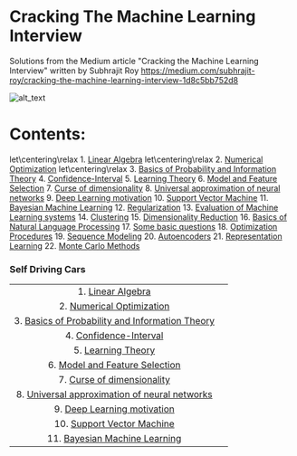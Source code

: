 # Cracking The Machine Learning Interview
Solutions from the Medium article "Cracking the Machine Learning Interview" written by Subhrajit Roy
https://medium.com/subhrajit-roy/cracking-the-machine-learning-interview-1d8c5bb752d8

![alt_text](https://github.com/rchavezj/Cracking_The_Machine_Learning_Interview/blob/master/crackingTheMachineLearningInterviewCover.png)

# Contents:
let\centering\relax 1. [Linear Algebra](#Linear-Algebra)
let\centering\relax 2. [Numerical Optimization](#Numerical-Optimization) 
let\centering\relax 3. [Basics of Probability and Information Theory](#Basics-of-Probability-and-Information-Theory)
4. [Confidence-Interval](#Confidence-Interval)
5. [Learning Theory](#Learning-Theory)
6. [Model and Feature Selection](#Model-and-Feature-Selection)
7. [Curse of dimensionality](#Curse-of-Dimensionality)
8. [Universal approximation of neural networks](#Universal-Approximation-of-Neural-Networks)
9. [Deep Learning motivation](#Deep-Learning-Motivation)
10. [Support Vector Machine](#Support-Vector-Machine)
11. [Bayesian Machine Learning](#Bayesian-Machine-Learning)
12. [Regularization](#Regularization)
13. [Evaluation of Machine Learning systems](#Evaluation-of-Machine-Learning-Systems)
14. [Clustering](#Clustering)
15. [Dimensionality Reduction](#Dimensionality-Reduction)
16. [Basics of Natural Language Processing](#Basics-of-Natural-Language-Processing)
17. [Some basic questions](#Some-basic-questions)
18. [Optimization Procedures](#Optimization-Procedures)
19. [Sequence Modeling](#Sequence-Modeling)
20. [Autoencoders](#Autoencoders)
21. [Representation Learning](#Representation-Learning)
22. [Monte Carlo Methods](#Monte-Carlo-Methods)

### Self Driving Cars
|                       |        |
| :---:                 | :----: |
| 1. [Linear Algebra](#Linear-Algebra)    |            |
| 2. [Numerical Optimization](#Numerical-Optimization)    |            |
| 3. [Basics of Probability and Information Theory](#Basics-of-Probability-and-Information-Theory)    |            |
| 4. [Confidence-Interval](#Confidence-Interval)    |            |
| 5. [Learning Theory](#Learning-Theory)   |            |
| 6. [Model and Feature Selection](#Model-and-Feature-Selection)    |            |
| 7. [Curse of dimensionality](#Curse-of-Dimensionality)   |            |
| 8. [Universal approximation of neural networks](#Universal-Approximation-of-Neural-Networks)    |            |
| 9. [Deep Learning motivation](#Deep-Learning-Motivation)    |            |
| 10. [Support Vector Machine](#Support-Vector-Machine)    |            |
| 11. [Bayesian Machine Learning](#Bayesian-Machine-Learning)    |            |

